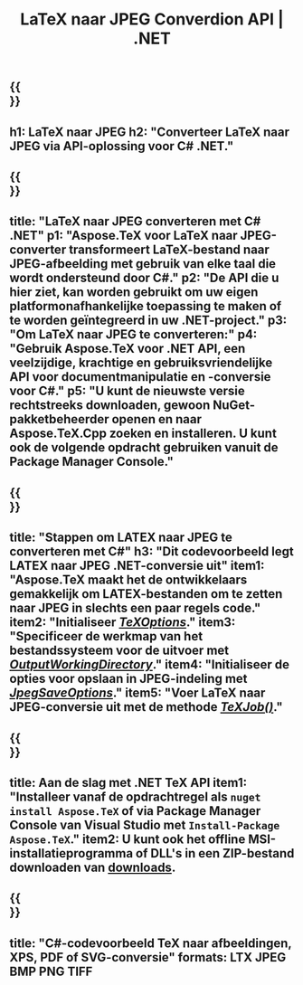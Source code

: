﻿---
translation: true
template: /_templates/_conversion-child-net.md
title: LaTeX naar JPEG Converdion API | .NET
description: LaTeX naar JPEG-conversiefunctionaliteit. Integreer deze on-premise .NET-bibliotheek in uw project of gebruik platformonafhankelijke applicaties om LaTeX naar JPEG te converteren.
keywords: latex naar jpeg api-net, latex2jpeg integratie c#
url: /net/conversion/latex-to-jpeg/
family: tex
platformtag: net
feature: conversion
informat: LATEX
outformat: JPEG
otherformats: BMP PNG TIFF PDF SVG XPS
---


{{<section banner>}}
---
h1: LaTeX naar JPEG
h2: "Converteer LaTeX naar JPEG via API-oplossing voor C# .NET."
---

{{<section overview>}}
---
title: "LaTeX naar JPEG converteren met C# .NET"
p1: "Aspose.TeX voor LaTeX naar JPEG-converter transformeert LaTeX-bestand naar JPEG-afbeelding met gebruik van elke taal die wordt ondersteund door C#."
p2: "De API die u hier ziet, kan worden gebruikt om uw eigen platformonafhankelijke toepassing te maken of te worden geïntegreerd in uw .NET-project."
p3: "Om LaTeX naar JPEG te converteren:"
p4: "Gebruik Aspose.TeX voor .NET API, een veelzijdige, krachtige en gebruiksvriendelijke API voor documentmanipulatie en -conversie voor C#."
p5: "U kunt de nieuwste versie rechtstreeks downloaden, gewoon NuGet-pakketbeheerder openen en naar Aspose.TeX.Cpp zoeken en installeren. U kunt ook de volgende opdracht gebruiken vanuit de Package Manager Console."
---

{{<section feature1>}}
---
title: "Stappen om LATEX naar JPEG te converteren met C#"
h3: "Dit codevoorbeeld legt LATEX naar JPEG .NET-conversie uit"
item1: "Aspose.TeX maakt het de ontwikkelaars gemakkelijk om LATEX-bestanden om te zetten naar JPEG in slechts een paar regels code."
item2: "Initialiseer [*TeXOptions*](https://reference.aspose.com/tex/net/aspose.tex/texoptions/)."
item3: "Specificeer de werkmap van het bestandssysteem voor de uitvoer met [*OutputWorkingDirectory*](https://reference.aspose.com/tex/net/aspose.tex/texoptions/outputworkingdirectory/)."
item4: "Initialiseer de opties voor opslaan in JPEG-indeling met [*JpegSaveOptions*](https://reference.aspose.com/tex/net/aspose.tex.presentation.image/jpegsaveoptions/)."
item5: "Voer LaTeX naar JPEG-conversie uit met de methode [*TeXJob()*](https://reference.aspose.com/tex/net/aspose.tex/texjob/)."
---

{{<section feature2>}}
---
title: Aan de slag met .NET TeX API
item1: "Installeer vanaf de opdrachtregel als ```nuget install Aspose.TeX``` of via Package Manager Console van Visual Studio met ```Install-Package Aspose.TeX```."
item2: U kunt ook het offline MSI-installatieprogramma of DLL's in een ZIP-bestand downloaden van [downloads](https://downloads.aspose.com/tex/net).
---

{{<section widget>}}
---
title: "C#-codevoorbeeld TeX naar afbeeldingen, XPS, PDF of SVG-conversie"
formats: LTX JPEG BMP PNG TIFF
---
